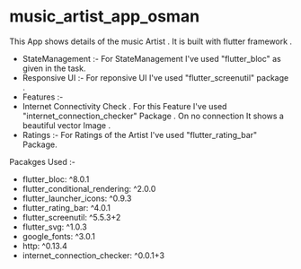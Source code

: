 # music_artist_app_osman

This App shows details of the music Artist . It is built with flutter framework .
- StateManagement :- For StateManagement I've used "flutter_bloc" as given in the task. 
- Responsive UI :- For reponsive UI I've used "flutter_screenutil" package .
- Features :-  
- Internet Connectivity Check . For this Feature I've used "internet_connection_checker" Package . On no connection It shows a beautiful vector Image .
- Ratings :- For Ratings of the Artist I've used "flutter_rating_bar" Package.

Pacakges Used :-
- flutter_bloc: ^8.0.1
- flutter_conditional_rendering: ^2.0.0
- flutter_launcher_icons: ^0.9.3
- flutter_rating_bar: ^4.0.1
- flutter_screenutil: ^5.5.3+2
- flutter_svg: ^1.0.3
- google_fonts: ^3.0.1
- http: ^0.13.4
- internet_connection_checker: ^0.0.1+3
